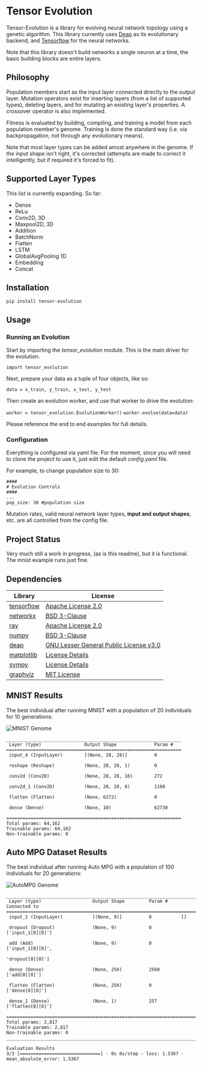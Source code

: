 # Tensor Evolution


Tensor-Evolution is a library for evolving neural network topology using a genetic algorithm. This library currently 
uses [Deap](https://github.com/DEAP/deap) as its evolutionary backend, and [Tensorflow](https://github.com/tensorflow/tensorflow) 
for the neural networks.<br>

Note that this library doesn't build networks a single neuron at a time, the basic building blocks are entire layers.


## Philosophy

Population members start as the input layer connected directly to the output layer. Mutation operators exist for 
inserting layers (from a list of supported types), deleting layers, and for mutating an existing layer's properties. A 
crossover operator is also implemented.

Fitness is evaluated by building, compiling, and training a model from each population member's genome. 
Training is done the standard way (i.e. via backpropagation, not through any evolutionary means).

Note that most layer types can be added amost anywhere in the genome. If the input shape isn't right, it's corrected 
(attempts are made to correct it intelligently, but if required it's forced to fit). 

## Supported Layer Types



This list is currently expanding. So far:

- Dense
- ReLu
- Conv2D, 3D
- Maxpool2D, 3D
- Addition
- BatchNorm
- Flatten
- LSTM
- GlobalAvgPooling 1D
- Embedding
- Concat

## Installation


```pip install tensor-evolution ```

## Usage



### Running an Evolution
Start by importing the *tensor_evolution* module. This is the main driver for the evolution. 

```import tensor_evolution```

Next, prepare your data as a tuple of four objects, like so:

```data = x_train, y_train, x_test, y_test```

Then create an evolution worker, and use that worker to drive the evolution:

```worker = tensor_evolution.EvolutionWorker()```
```worker.evolve(data=data)```

Please reference the end to end examples for full details.

### Configuration

Everything is configured via yaml file. For the moment, since you will need to clone the project to use it, 
just edit the default *config.yaml* file.

For example, to change population size to 30:

```
####
# Evolution Controls
####
...
pop_size: 30 #population size

```

Mutation rates, valid neural network layer types, **input and output shapes**, etc. are all controlled from the config file.

## Project Status


Very much still a work in progress, (as is this readme), but it is functional. The mnist example runs just fine.

## Dependencies

| Library                                                | License                                                                                        |
|--------------------------------------------------------|------------------------------------------------------------------------------------------------|
| [tensorflow](https://github.com/tensorflow/tensorflow) | [Apache License 2.0](https://github.com/tensorflow/tensorflow/blob/master/LICENSE)             |
| [networkx](https://github.com/networkx/networkx)       | [BSD 3-Clause](https://github.com/networkx/networkx/blob/main/LICENSE.txt)                     |
| [ray](https://github.com/ray-project/ray)              | [Apache License 2.0](https://github.com/ray-project/ray/blob/master/LICENSE)                   |
| [numpy](https://github.com/numpy/numpy)                | [BSD 3-Clause](https://github.com/numpy/numpy/blob/main/LICENSE.txt)                           |
| [deap](https://github.com/DEAP/deap)                   | [GNU Lesser General Public License v3.0](https://github.com/DEAP/deap/blob/master/LICENSE.txt) |
| [matplotlib](https://github.com/matplotlib/matplotlib) | [License Details](https://matplotlib.org/3.5.0/users/project/license.html#license-agreement)   |
| [sympy](https://github.com/sympy/sympy)                | [License Details](https://github.com/sympy/sympy/blob/master/LICENSE)                          |
| [graphviz](https://github.com/graphp/graphviz)         | [MIT License](https://github.com/graphp/graphviz/blob/master/LICENSE)                          |


## MNIST Results

The best individual after running MNIST with a population of 20 individuals for 10 generations:

![MNIST Genome](/doc/images/MNIST.svg) 

```
_________________________________________________________________
 Layer (type)                Output Shape              Param #   
=================================================================
 input_4 (InputLayer)        [(None, 28, 28)]          0         
                                                                 
 reshape (Reshape)           (None, 28, 28, 1)         0         
                                                                 
 conv2d (Conv2D)             (None, 28, 28, 16)        272       
                                                                 
 conv2d_1 (Conv2D)           (None, 28, 28, 8)         1160      
                                                                 
 flatten (Flatten)           (None, 6272)              0         
                                                                 
 dense (Dense)               (None, 10)                62730     
                                                                 
=================================================================
Total params: 64,162
Trainable params: 64,162
Non-trainable params: 0 
```
## Auto MPG Dataset Results

The best individual after running Auto MPG with a population of 100 individuals for 20 generations:

![AutoMPG Genome](/doc/images/AutoMPG.svg) 

```
__________________________________________________________________________________________________
 Layer (type)                   Output Shape         Param #     Connected to                     
==================================================================================================
 input_1 (InputLayer)           [(None, 9)]          0           []                               
                                                                                                  
 dropout (Dropout)              (None, 9)            0           ['input_1[0][0]']                
                                                                                                  
 add (Add)                      (None, 9)            0           ['input_1[0][0]',                
                                                                  'dropout[0][0]']                
                                                                                                  
 dense (Dense)                  (None, 256)          2560        ['add[0][0]']                    
                                                                                                  
 flatten (Flatten)              (None, 256)          0           ['dense[0][0]']                  
                                                                                                  
 dense_1 (Dense)                (None, 1)            257         ['flatten[0][0]']                
                                                                                                  
==================================================================================================
Total params: 2,817
Trainable params: 2,817
Non-trainable params: 0
__________________________________________________________________________________________________

Evaluation Results
3/3 [==============================] - 0s 0s/step - loss: 1.5367 - mean_absolute_error: 1.5367

```